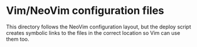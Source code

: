 # Vim/NeoVim configuration files

This directory follows the NeoVim configuration layout, but the deploy script
creates symbolic links to the files in the correct location so Vim can use
them too.
